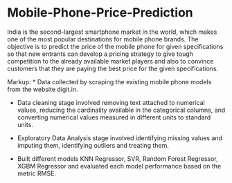 # Mobile-Phone-Price-Prediction

India is the second-largest smartphone market in the world, which makes one of the most popular destinations for mobile phone brands. The
objective is to predict the price of the mobile phone for given specifications so that new entrants can develop a pricing strategy to give tough
competition to the already available market players and also to convince customers that they are paying the best price for the given
specifications.

Markup: * Data collected by scraping the existing mobile phone models from the website digit.in.
  
* Data cleaning stage involved removing text attached to numerical values, reducing the cardinality available in the categorical columns, and converting numerical values measured in different units to standard units.
  
* Exploratory Data Analysis stage involved identifying missing values and imputing them, identifying outliers and treating them.
  
* Built different models KNN Regressor, SVR, Random Forest Regressor, XGBM Regressor and evaluated each model performance based on the metric RMSE.
